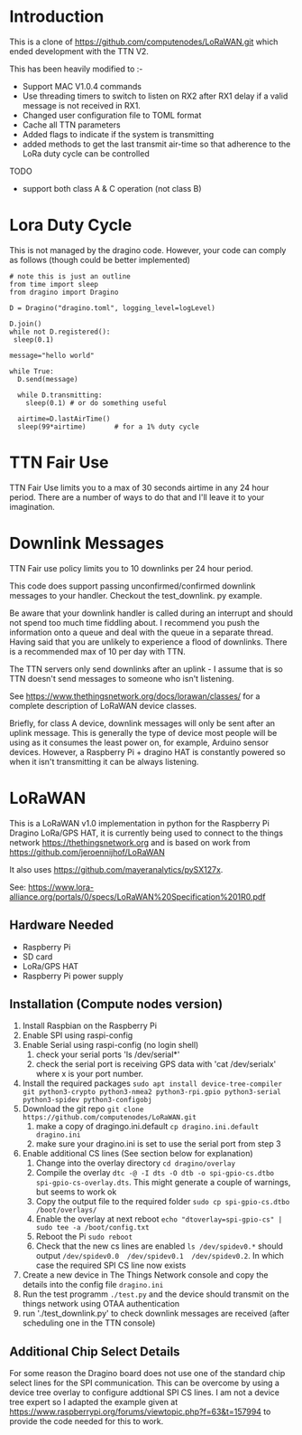 # Introduction

This is a clone of https://github.com/computenodes/LoRaWAN.git which ended development with the TTN V2.

This has been heavily modified to :-

* Support MAC V1.0.4 commands
* Use threading timers to switch to listen on RX2 after RX1 delay if a valid message is not received in RX1.
* Changed user configuration file to TOML format
* Cache all TTN parameters
* Added flags to indicate if the system is transmitting
* added methods to get the last transmit air-time so that adherence to the LoRa duty cycle can be controlled

TODO

* support both class A & C operation (not class B)

# Lora Duty Cycle

This is not managed by the dragino code. However, your code can comply as follows (though could be better implemented)

```
# note this is just an outline
from time import sleep
from dragino import Dragino

D = Dragino("dragino.toml", logging_level=logLevel)

D.join()
while not D.registered():
 sleep(0.1)

message="hello world"

while True:
  D.send(message)

  while D.transmitting:
    sleep(0.1) # or do something useful

  airtime=D.lastAirTime()
  sleep(99*airtime)       # for a 1% duty cycle

```

# TTN Fair Use

TTN Fair Use limits you to a max of 30 seconds airtime in any 24 hour period. There are a number of ways to do that and I'll leave it to your imagination.


# Downlink Messages

TTN Fair use policy limits you to 10 downlinks per 24 hour period.

This code does support passing unconfirmed/confirmed downlink messages to your handler. Checkout the test_downlink.
py example.

Be aware that your downlink handler is called during an interrupt and should not spend too much time fiddling about.
I recommend you push the information onto a queue and deal with the queue in a separate thread. Having said that you
are unlikely to experience a flood of downlinks. There is a recommended max of 10 per day with TTN.

The TTN servers only send downlinks after an uplink - I assume that is so TTN doesn't send messages to someone who
isn't listening.

See https://www.thethingsnetwork.org/docs/lorawan/classes/ for a complete description of LoRaWAN device classes.

Briefly, for class A device, downlink messages will only be sent after an uplink message. This is generally the type of device most people will be using as it consumes the least power on, for example, Arduino sensor devices. However, a Raspberry Pi + dragino HAT is constantly powered so when it isn't transmitting it can be always listening.


# LoRaWAN
This is a LoRaWAN v1.0 implementation in python for the Raspberry Pi Dragino LoRa/GPS HAT, it is currently being used to connect to the things network https://thethingsnetwork.org and is based on work from https://github.com/jeroennijhof/LoRaWAN

It also uses https://github.com/mayeranalytics/pySX127x.

See: https://www.lora-alliance.org/portals/0/specs/LoRaWAN%20Specification%201R0.pdf

## Hardware Needed
* Raspberry Pi
* SD card
* LoRa/GPS HAT
* Raspberry Pi power supply

## Installation (Compute nodes version)
1. Install Raspbian on the Raspberry Pi
2. Enable SPI using raspi-config
3. Enable Serial using raspi-config (no login shell)
    1. check your serial ports 'ls /dev/serial*'
    2. check the serial port is receiving GPS data with 'cat /dev/serialx' where x is your port number.
4. Install the required packages `sudo apt install device-tree-compiler git python3-crypto python3-nmea2 python3-rpi.gpio python3-serial python3-spidev python3-configobj`
5. Download the git repo `git clone https://github.com/computenodes/LoRaWAN.git`
    1. make a copy of dragingo.ini.default `cp dragino.ini.default dragino.ini`
    2. make sure your dragino.ini is set to use the serial port from step 3
6. Enable additional CS lines (See section below for explanation)
    1. Change into the overlay directory `cd dragino/overlay`
    2. Compile the overlay `dtc -@ -I dts -O dtb -o spi-gpio-cs.dtbo spi-gpio-cs-overlay.dts`.  This might generate a couple of warnings, but seems to work ok
    3. Copy the output file to the required folder `sudo cp spi-gpio-cs.dtbo /boot/overlays/`
    4. Enable the overlay at next reboot `echo "dtoverlay=spi-gpio-cs" | sudo tee -a /boot/config.txt`
    5. Reboot the Pi `sudo reboot`
    6. Check that the new cs lines are enabled `ls /dev/spidev0.*` should output `/dev/spidev0.0  /dev/spidev0.1  /dev/spidev0.2`.  In which case the required SPI CS line now exists
7. Create a new device in The Things Network console and copy the details into the config file `dragino.ini`
8. Run the test programm `./test.py` and the device should transmit on the things network using OTAA authentication
9. run './test_downlink.py' to check downlink messages are received (after scheduling one in the TTN console)

## Additional Chip Select Details
For some reason the Dragino board does not use one of the standard chip select lines for the SPI communication.  This can be overcome by using a device tree overlay to configure addtional SPI CS lines.  I am not a device tree expert so I adapted the example given at https://www.raspberrypi.org/forums/viewtopic.php?f=63&t=157994 to provide the code needed for this to work.  
